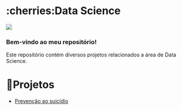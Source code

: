 
<h1 align="left">:cherries:Data Science</h1>

<img src="https://img.shields.io/static/v1?label=DataScience&message=Portugues&color=e07a5f&style=for-the-badge&logo=GitHub">

### Bem-vindo ao meu repositório!

Este repositório contém diversos projetos relacionados a área de Data Science.

# :cherries:Projetos

<!--ts-->
  * [Prevenção ao suicídio](https://github.com/LucasKiraly/DataScience-EN/tree/master/Machine%20Learning/Projects)
<!--te-->
